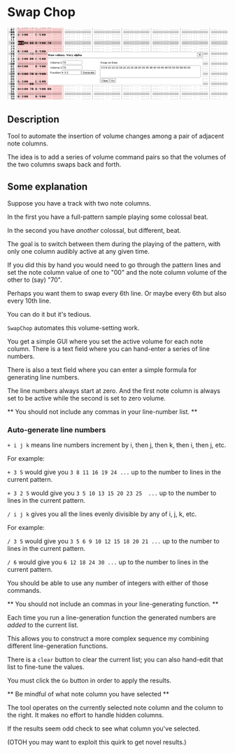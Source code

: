 # Swap Chop


![SwapChop dialog](swap-chop-header.png)

## Description


Tool to automate the insertion of volume changes among a pair of adjacent note columns.

The idea is to add a series of volume command pairs so that the volumes of the two columns swaps back and forth.


## Some explanation

Suppose you have a track with two note columns.  

In the first you have a full-pattern sample playing some colossal beat.

In the second you have *another* colossal, but different, beat.

The goal is to switch between them during the playing of the pattern, with only one column audibly active at any given time.

If you did this by hand you would need to go through the pattern lines and set the note column value of one to "00" and the note column volume of the other to (say) "70".

Perhaps you want them to swap every 6th line.  Or maybe every 6th but also every 10th line. 

You can do it but it's tedious.

`SwapChop` automates this volume-setting work.

You get a simple GUI where you set the active volume for each note column.  There is a text field where you can hand-enter a series of line numbers.

There is also a text field where you can enter a simple formula for generating line numbers.

The line numbers always start at zero.  And the first note column is always set to be active while the second is set to zero volume.

** You should not include any commas in your line-number list. **

### Auto-generate line numbers


`+ i j k` means line numbers increment by i, then j, then k, then i, then j, etc.


For example: 

`+ 3 5` would give you `3 8 11 16 19 24 ...` up to the number to lines in the current pattern.

 `+ 3 2 5` would give you `3 5 10 13 15 20 23 25  ...` up to the number to lines in the current pattern.


`/ i j k` gives you all the lines evenly divisible by any of i, j, k, etc.

For example: 

`/ 3 5` would give you `3 5 6 9 10 12 15 18 20 21 ...` up to the number to lines in the current pattern.

`/ 6` would give you `6 12 18 24 30 ...` up to the number to lines in the current pattern.



You should be able to use any number of integers with either of those commands.

** You should not include an commas in your line-generating function. **

Each time you run a line-generation function the generated numbers are *added* to the current list. 

This allows you to construct a more complex sequence my combining different line-generation functions.

There is a `clear` button to clear the current list; you can also hand-edit that list to fine-tune the values.

You must click the `Go` button in order to apply the results.


** Be mindful of what note column you have selected **

The tool operates on the currently selected note column and the column to the right.  It makes no effort to handle hidden columns.

If the results seem odd check to see what column you've selected.

(OTOH you may want to exploit this quirk to get novel results.)
